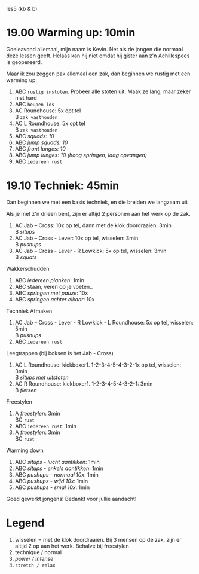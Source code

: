 les5 (kb & b)

# 19.00 Warming up: 10min

Goeieavond allemaal, mijn naam is Kevin. Net als de jongen die normaal deze lessen geeft. Helaas kan hij niet omdat hij gister aan z'n Achillespees is geopereerd.

Maar ik zou zeggen pak allemaal een zak, dan beginnen we rustig met een warming up.

 1. ABC `rustig instoten`. Probeer alle stoten uit. Maak ze lang, maar zeker niet hard
 1. ABC `heupen los`
 1. AC Roundhouse: 5x opt tel  
    B `zak vasthouden`
 1. AC L Roundhouse: 5x opt tel  
    B `zak vasthouden`
 1. ABC *squads: 10*
 1. ABC *jump squads: 10*
 1. ABC *front lunges: 10*
 1. ABC *jump lunges: 10 (hoog springen, laag opvangen)*
 1. ABC `iedereen rust`

# 19.10 Techniek: 45min

Dan beginnen we met een basis techniek, en die breiden we langzaam uit

Als je met z'n drieen bent, zijn er altijd 2 personen aan het werk op de zak.

 1. AC Jab – Cross: 10x op tel, dann met de klok doordraaien: 3min  
    B *situps*
 1. AC Jab – Cross - Lever: 10x op tel, wisselen: 3min  
    B *pushups*
 1. AC Jab – Cross - Lever - R Lowkick: 5x op tel, wisselen: 3min  
    B *squats*

Wakkerschudden

 1. ABC *iedereen planken*: 1min
 1. ABC staan, veren op je voeten..
 1. ABC *springen met pauze*: 10x
 1. ABC *springen achter elkaar*: 10x

Techniek Afmaken

 1. AC Jab – Cross - Lever - R Lowkick - L Roundhouse: 5x op tel, wisselen: 5min  
   B  *pushups*
 1. ABC `iedereen rust`

Leegtrappen (bij boksen is het Jab - Cross)

 1. AC L Roundhouse: kickboxer1. 1-2-3-4-5-4-3-2-1x op tel, wisselen: 3min  
    B  *situps met uitstoten*
 1. AC R Roundhouse: kickboxer1. 1-2-3-4-5-4-3-2-1: 3min  
    B  *fietsen*

Freestylen

 1. A *freestylen*: 3min  
    BC `rust`
 1. ABC `iedereen rust`: 1min
 1. A *freestylen*: 3min  
    BC `rust`

Warming down

 1. ABC *situps - lucht aantikken*: 1min
 1. ABC *situps - enkels aantikken*: 1min
 1. ABC *pushups - normaal 10x*: 1min
 1. ABC *pushups - wijd 10x*: 1min
 1. ABC *pushups - smal 10x*: 1min

Goed gewerkt jongens! Bedankt voor jullie aandacht!

# Legend

 1. wisselen = met de klok doordraaien. Bij 3 mensen op de zak, zijn er altijd 2 op aan het werk. Behalve bij freestylen
 1. technique / normal
 1. *power / intense*
 1. `stretch / relax`

